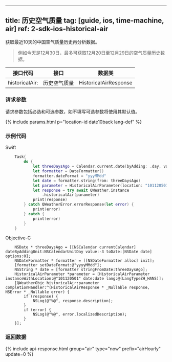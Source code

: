 <!--
 * @Date: 2025-03-06 10:02:06
 * @LastEditors: bolepichi
 * @LastEditTime: 2025-03-14 15:16:13
 * @FilePath: /dev-site/docs/_zh/ios-sdk/time-machine/ios-time-machine-air.md
-->
---
title: 历史空气质量
tag: [guide, ios, time-machine, air]
ref: 2-sdk-ios-historical-air
---

获取最近10天的中国空气质量历史再分析数据。

> 例如今天是12月30日，最多可获取12月20日至12月29日的空气质量历史数据。

| 接口代码        | 接口            | 数据类                 |
| -------------- | -------------- | --------------------- |
| historicalAir: | 历史空气质量     | HistoricalAirResponse |

### 请求参数

请求参数包括必选和可选参数，如不填写可选参数将使用其默认值。

{% include params.html p="location-id date10back lang-def" %}

### 示例代码

Swift

```swift
    Task{
        do {
            let threeDaysAgo = Calendar.current.date(byAdding: .day, value: -3, to: Date())!
            let formatter = DateFormatter()
            formatter.dateFormat = "yyyMMdd"
            let date = formatter.string(from: threeDaysAgo)
            let parameter = HistoricalAirParameter(location: "101120501", date: date)
            let response = try await QWeather.instance
                .historicalAir(parameter)
            print(response)
        } catch QWeatherError.errorResponse(let error) {
            print(error)
        } catch {
            print(error)
        }
    }
```

Objective-C

```objc
    NSDate * threeDaysAgo = [[NSCalendar currentCalendar] dateByAddingUnit:NSCalendarUnitDay value:-3 toDate:[NSDate date] options:0];
    NSDateFormatter * formatter = [[NSDateFormatter alloc] init];
    [formatter setDateFormat:@"yyyyMMdd"];
    NSString * date = [formatter stringFromDate:threeDaysAgo];
    HistoricalAirParameter *parameter = [HistoricalAirParameter instanceWithLocation:@"101120501" date:date lang:@(LangTypeZH_HANS)];
    [QWeatherObjc historicalAir:parameter completionHandler:^(HistoricalAirResponse * _Nullable response, NSError * _Nullable error) {
        if (response) {
            NSLog(@"%@", response.description);
        }
        if (error) {
            NSLog(@"%@", error.localizedDescription);
        }
    }];
```

### 返回数据


{% include api-response.html group="air" type="now" prefix="airHourly" update=0 %}